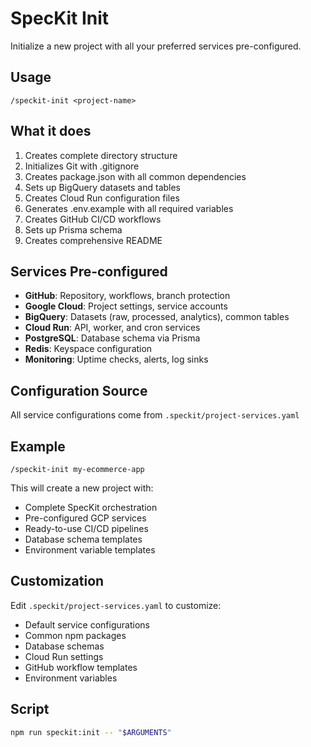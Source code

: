 # SpecKit Init

Initialize a new project with all your preferred services pre-configured.

## Usage
```
/speckit-init <project-name>
```

## What it does
1. Creates complete directory structure
2. Initializes Git with .gitignore
3. Creates package.json with all common dependencies
4. Sets up BigQuery datasets and tables
5. Creates Cloud Run configuration files
6. Generates .env.example with all required variables
7. Creates GitHub CI/CD workflows
8. Sets up Prisma schema
9. Creates comprehensive README

## Services Pre-configured
- **GitHub**: Repository, workflows, branch protection
- **Google Cloud**: Project settings, service accounts
- **BigQuery**: Datasets (raw, processed, analytics), common tables
- **Cloud Run**: API, worker, and cron services
- **PostgreSQL**: Database schema via Prisma
- **Redis**: Keyspace configuration
- **Monitoring**: Uptime checks, alerts, log sinks

## Configuration Source
All service configurations come from `.speckit/project-services.yaml`

## Example
```
/speckit-init my-ecommerce-app
```

This will create a new project with:
- Complete SpecKit orchestration
- Pre-configured GCP services
- Ready-to-use CI/CD pipelines
- Database schema templates
- Environment variable templates

## Customization
Edit `.speckit/project-services.yaml` to customize:
- Default service configurations
- Common npm packages
- Database schemas
- Cloud Run settings
- GitHub workflow templates
- Environment variables

## Script
```bash
npm run speckit:init -- "$ARGUMENTS"
```
